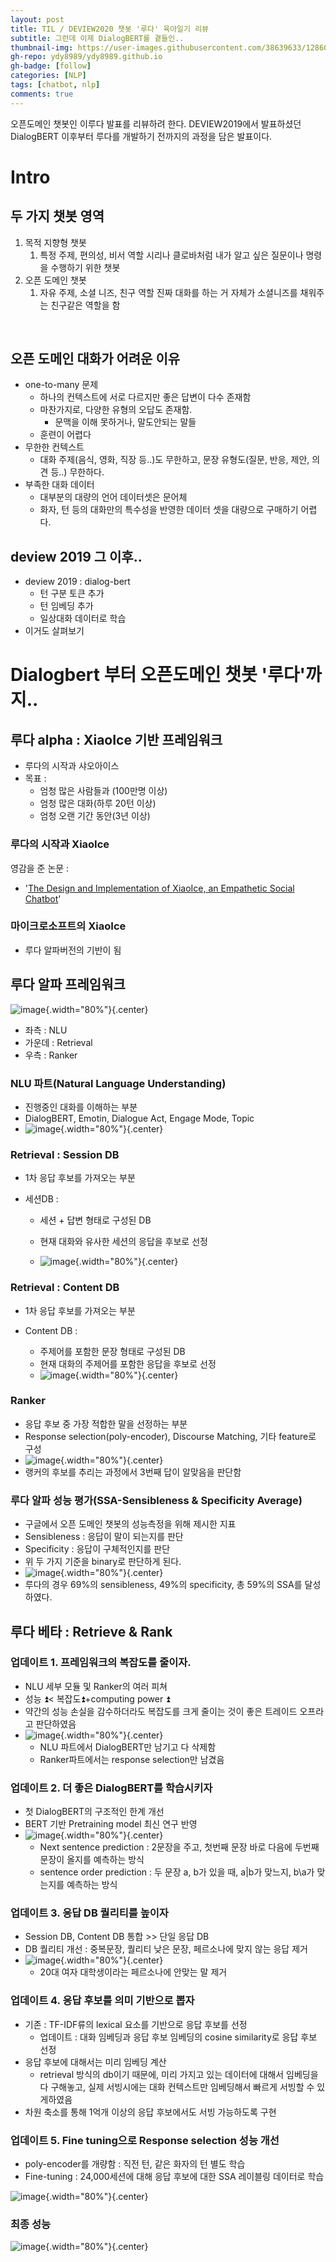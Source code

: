 ```yaml
---
layout: post
title: TIL / DEVIEW2020 챗봇 '루다' 육아일기 리뷰
subtitle: 그런데 이제 DialogBERT를 곁들인..
thumbnail-img: https://user-images.githubusercontent.com/38639633/128603696-915c2144-b8f4-4445-859c-92757d7ffdf2.png
gh-repo: ydy8989/ydy8989.github.io
gh-badge: [follow]
categories: [NLP]
tags: [chatbot, nlp]
comments: true
---
```


오픈도메인 챗봇인 이루다 발표를 리뷰하려 한다. DEVIEW2019에서 발표하셨던 DialogBERT 이후부터 루다를 개발하기 전까지의 과정을 담은 발표이다. 



# Intro

## 두 가지 챗봇 영역

1. 목적 지향형 챗봇
	1. 특정 주제, 편의성, 비서 역할
		시리나 클로바처럼 내가 알고 싶은 질문이나 명령을 수행하기 위한 챗봇
2. 오픈 도메인 챗봇
	1. 자유 주제, 소셜 니즈, 친구 역할
		진짜 대화를 하는 거 자체가 소셜니즈를 채워주는 친구같은 역할을 함

<br/>

## 오픈 도메인 대화가 어려운 이유

- one-to-many 문제
	- 하나의 컨텍스트에 서로 다르지만 좋은 답변이 다수 존재함
	- 마찬가지로, 다양한 유형의 오답도 존재함.
		- 문맥을 이해 못하거나, 말도안되는 말들
	- 훈련이 어렵다
- 무한한 컨텍스트
	- 대화 주제(음식, 영화, 직장 등..)도 무한하고, 문장 유형도(질문, 반응, 제안, 의견 등..) 무한하다.
- 부족한 대화 데이터
	- 대부분의 대량의 언어 데이터셋은 문어체
	- 화자, 턴 등의 대화만의 특수성을 반영한 데이터 셋을 대량으로 구매하기 어렵다. 



## deview 2019 그 이후..

- deview 2019 : dialog-bert
	- 턴 구분 토큰 추가
	- 턴 임베딩 추가
	- 일상대화 데이터로 학습
- 이거도 살펴보기



# Dialogbert 부터 오픈도메인 챗봇 '루다'까지..

## 루다 alpha : XiaoIce 기반 프레임워크

- 루다의 시작과 샤오아이스
- 목표 :
	- 엄청 많은 사람들과 (100만명 이상)
	- 엄청 많은 대화(하루 20턴 이상)
	- 엄청 오랜 기간 동안(3년 이상)



### 루다의 시작과 XiaoIce

영감을 준 논문 : 

- '[The Design and Implementation of XiaoIce, an Empathetic Social Chatbot](https://arxiv.org/abs/1812.08989)'



### 마이크로소프트의 XiaoIce

- 루다 알파버전의 기반이 됨



## 루다 알파 프레임워크

![image](https://user-images.githubusercontent.com/38639633/128527723-b68e0b34-a44e-4235-a1b2-241bedf8512d.png){.width="80%"}{.center}

- 좌측 : NLU
- 가운데 : Retrieval
- 우측 : Ranker 



### NLU 파트(Natural Language Understanding)

- 진행중인 대화를 이해하는 부분
- DialogBERT, Emotin, Dialogue Act, Engage Mode, Topic
- ![image](https://user-images.githubusercontent.com/38639633/128528156-8755b7ef-d501-4dc4-98db-936360f63154.png){.width="80%"}{.center}



### Retrieval : Session DB

- 1차 응답 후보를 가져오는 부분

- 세션DB : 

	- 세션 + 답변 형태로 구성된 DB

	- 현재 대화와 유사한 세션의 응답을 후보로 선정

	- ![image](https://user-images.githubusercontent.com/38639633/128528512-4e2427b6-85a9-46c3-9169-0eb012a75351.png){.width="80%"}{.center}

		

### Retrieval : Content DB

- 1차 응답 후보를 가져오는 부분

- Content DB : 

	- 주제어를 포함한 문장 형태로 구성된 DB
	- 현재 대화의 주제어를 포함한 응답을 후보로 선정
	- ![image](https://user-images.githubusercontent.com/38639633/128528860-5de1dc5e-e4fb-4e12-83fa-1e1a0c6a91dc.png){.width="80%"}{.center}

	



### Ranker

- 응답 후보 중 가장 적합한 말을 선정하는 부분
- Response selection(poly-encoder), Discourse Matching, 기타 feature로 구성
- ![image](https://user-images.githubusercontent.com/38639633/128598741-9b426e6a-10f6-46e6-9acd-8abe99c67efd.png){.width="80%"}{.center}
- 랭커의 후보를 추리는 과정에서 3번째 답이 알맞음을 판단함



### 루다 알파 성능 평가(SSA-Sensibleness & Specificity Average)

- 구글에서 오픈 도메인 챗봇의 성능측정을 위해 제시한 지표
- Sensibleness : 응답이 말이 되는지를 판단
- Specificity : 응답이 구체적인지를 판단
- 위 두 가지 기준을 binary로 판단하게 된다. 
- ![image](https://user-images.githubusercontent.com/38639633/128598819-62811943-9538-4940-af49-f22cda83dde6.png){.width="80%"}{.center}
- 루다의 경우 69%의 sensibleness, 49%의 specificity, 총 59%의 SSA를 달성하였다.



## 루다 베타 : Retrieve & Rank

### 업데이트 1. 프레임워크의 복잡도를 줄이자.

- NLU 세부 모듈 및 Ranker의 여러 피쳐
- 성능 :arrow_double_up:< 복잡도:arrow_double_up:+computing power :arrow_double_up:
- 약간의 성능 손실을 감수하더라도 복잡도를 크게 줄이는 것이 좋은 트레이드 오프라고 판단하였음
- ![image](https://user-images.githubusercontent.com/38639633/128598980-be5ccd20-65ed-47cc-83bd-724230fc08f6.png){.width="80%"}{.center}
	- NLU 파트에서 DialogBERT만 남기고 다 삭제함
	- Ranker파트에서는 response selection만 남겼음

### 업데이트 2. 더 좋은 DialogBERT를 학습시키자

- 첫 DialogBERT의 구조적인 한계 개선
- BERT 기반 Pretraining model 최신 연구 반영
- ![image](https://user-images.githubusercontent.com/38639633/128599029-0ee41b81-e354-4108-b5d0-720c6827cfaa.png){.width="80%"}{.center}
	- Next sentence prediction : 2문장을 주고, 첫번째 문장 바로 다음에 두번째 문장이 올지를 예측하는 방식
	- sentence order prediction : 두 문장 a, b가 있을 때, a\|b가 맞느지, b\a가 맞는지를 예측하는 방식



### 업데이트 3. 응답 DB 퀄리티를 높이자

- Session DB, Content DB 통합 >> 단일 응답 DB
- DB 퀄리티 개선 : 중복문장, 퀄리티 낮은 문장, 페르소나에 맞지 않는 응답 제거
- ![image](https://user-images.githubusercontent.com/38639633/128602148-75ffbd0e-9d69-4535-9450-bfeb1fbf1e40.png){.width="80%"}{.center}
	- 20대 여자 대학생이라는 페르소나에 안맞는 말 제거



### 업데이트 4. 응답 후보를 의미 기반으로 뽑자

- 기존 : TF-IDF류의 lexical 요소를 기반으로 응답 후보를 선정
	- 업데이트 : 대화 임베딩과 응답 후보 임베딩의 cosine similarity로 응답 후보 선정
- 응답 후보에 대해서는 미리 임베딩 계산
	- retrieval 방식의 db이기 때문에, 미리 가지고 있는 데이터에 대해서 임베딩을 다 구해놓고, 실제 서빙시에는 대화 컨텍스트만 임베딩해서 빠르게 서빙할 수 있게하였음
- 차원 축소를 통해 1억개 이상의 응답 후보에서도 서빙 가능하도록 구현



### 업데이트 5. Fine tuning으로 Response selection 성능 개선

- poly-encoder를 개량함 : 직전 턴, 같은 화자의 턴 별도 학습
- Fine-tuning :  24,000세션에 대해 응답 후보에 대한 SSA 레이블링 데이터로 학습

![image](https://user-images.githubusercontent.com/38639633/128602377-dfd9e0f6-b4a1-4b7e-a629-917e16f3522d.png){.width="80%"}{.center}



### 최종 성능

![image](https://user-images.githubusercontent.com/38639633/128602389-aba0777a-ceb6-433a-94e7-cb64ed1b5d02.png){.width="80%"}{.center}

